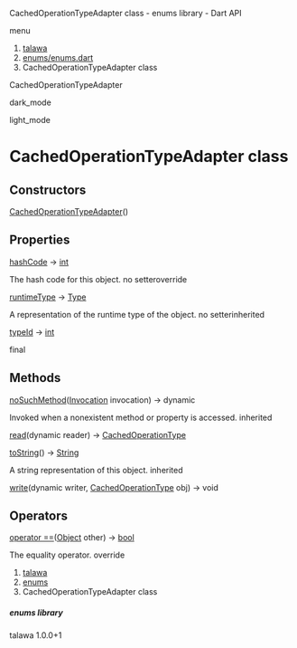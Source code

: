 




CachedOperationTypeAdapter class - enums library - Dart API







menu

1. [talawa](../index.html)
2. [enums/enums.dart](../file-___home_harshil_Desktop_open-source_palisadoes_talawa_lib_enums_enums/)
3. CachedOperationTypeAdapter class

CachedOperationTypeAdapter


dark\_mode

light\_mode




# CachedOperationTypeAdapter class


## Constructors

[CachedOperationTypeAdapter](../file-___home_harshil_Desktop_open-source_palisadoes_talawa_lib_enums_enums/CachedOperationTypeAdapter/CachedOperationTypeAdapter.html)()




## Properties

[hashCode](../file-___home_harshil_Desktop_open-source_palisadoes_talawa_lib_enums_enums/CachedOperationTypeAdapter/hashCode.html)
→ [int](https://api.flutter.dev/flutter/dart-core/int-class.html)

The hash code for this object.
no setteroverride

[runtimeType](https://api.flutter.dev/flutter/dart-core/Object/runtimeType.html)
→ [Type](https://api.flutter.dev/flutter/dart-core/Type-class.html)

A representation of the runtime type of the object.
no setterinherited

[typeId](../file-___home_harshil_Desktop_open-source_palisadoes_talawa_lib_enums_enums/CachedOperationTypeAdapter/typeId.html)
→ [int](https://api.flutter.dev/flutter/dart-core/int-class.html)

final



## Methods

[noSuchMethod](https://api.flutter.dev/flutter/dart-core/Object/noSuchMethod.html)([Invocation](https://api.flutter.dev/flutter/dart-core/Invocation-class.html) invocation)
→ dynamic


Invoked when a nonexistent method or property is accessed.
inherited

[read](../file-___home_harshil_Desktop_open-source_palisadoes_talawa_lib_enums_enums/CachedOperationTypeAdapter/read.html)(dynamic reader)
→ [CachedOperationType](../file-___home_harshil_Desktop_open-source_palisadoes_talawa_lib_enums_enums/CachedOperationType.html)



[toString](https://api.flutter.dev/flutter/dart-core/Object/toString.html)()
→ [String](https://api.flutter.dev/flutter/dart-core/String-class.html)


A string representation of this object.
inherited

[write](../file-___home_harshil_Desktop_open-source_palisadoes_talawa_lib_enums_enums/CachedOperationTypeAdapter/write.html)(dynamic writer, [CachedOperationType](../file-___home_harshil_Desktop_open-source_palisadoes_talawa_lib_enums_enums/CachedOperationType.html) obj)
→ void





## Operators

[operator ==](../file-___home_harshil_Desktop_open-source_palisadoes_talawa_lib_enums_enums/CachedOperationTypeAdapter/operator_equals.html)([Object](https://api.flutter.dev/flutter/dart-core/Object-class.html) other)
→ [bool](https://api.flutter.dev/flutter/dart-core/bool-class.html)


The equality operator.
override



 


1. [talawa](../index.html)
2. [enums](../file-___home_harshil_Desktop_open-source_palisadoes_talawa_lib_enums_enums/)
3. CachedOperationTypeAdapter class

##### enums library





talawa
1.0.0+1






